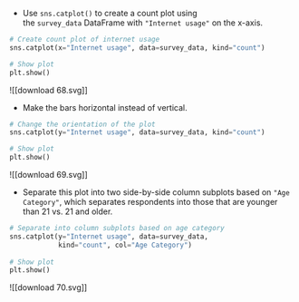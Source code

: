 - Use `sns.catplot()` to create a count plot using the `survey_data` DataFrame with `"Internet usage"` on the x-axis.
```Python
# Create count plot of internet usage
sns.catplot(x="Internet usage", data=survey_data, kind="count")

# Show plot
plt.show()
```
![[download 68.svg]]
- Make the bars horizontal instead of vertical.
```Python
# Change the orientation of the plot
sns.catplot(y="Internet usage", data=survey_data, kind="count")

# Show plot
plt.show()
```
![[download 69.svg]]
- Separate this plot into two side-by-side column subplots based on `"Age Category"`, which separates respondents into those that are younger than 21 vs. 21 and older.
```Python
# Separate into column subplots based on age category
sns.catplot(y="Internet usage", data=survey_data,
            kind="count", col="Age Category")
            
# Show plot
plt.show()
```
![[download 70.svg]]
